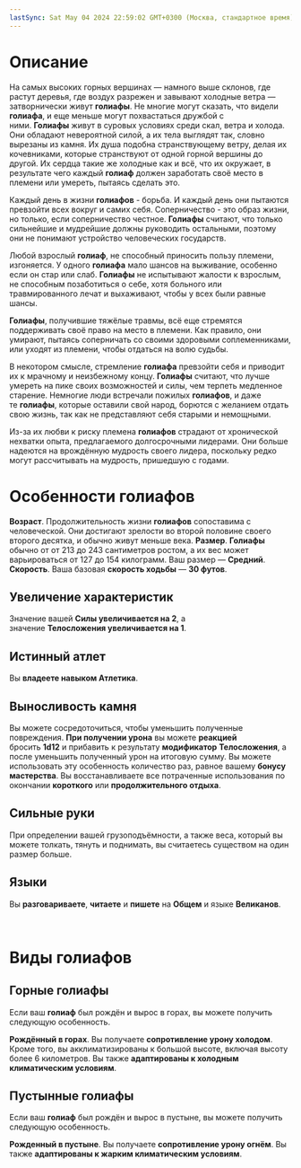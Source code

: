 ```yaml
---
lastSync: Sat May 04 2024 22:59:02 GMT+0300 (Москва, стандартное время)
---
```

# Описание

На самых высоких горных вершинах — намного выше склонов, где растут деревья, где воздух разрежен и завывают холодные ветра — затворнически живут **голиафы**. Не многие могут сказать, что видели **голиафа**, и еще меньше могут похвастаться дружбой с ними. **Голиафы** живут в суровых условиях среди скал, ветра и холода. Они обладают невероятной силой, а их тела выглядят так, словно вырезаны из камня. Их душа подобна странствующему ветру, делая их кочевниками, которые странствуют от одной горной вершины до другой. Их сердца такие же холодные как и всё, что их окружает, в результате чего каждый **голиаф** должен заработать своё место в племени или умереть, пытаясь сделать это.

Каждый день в жизни **голиафов** - борьба. И каждый день они пытаются превзойти всех вокруг и самих себя. Соперничество - это образ жизни, но только, если соперничество честное. **Голиафы** считают, что только сильнейшие и мудрейшие должны руководить остальными, поэтому они не понимают устройство человеческих государств.

Любой взрослый **голиаф**, не способный приносить пользу племени, изгоняется. У одного **голиафа** мало шансов на выживание, особенно если он стар или слаб. **Голиафы** не испытывают жалости к взрослым, не способным позаботиться о себе, хотя больного или травмированного лечат и выхаживают, чтобы у всех были равные шансы.

**Голиафы**, получившие тяжёлые травмы, всё еще стремятся поддерживать своё право на место в племени. Как правило, они умирают, пытаясь соперничать со своими здоровыми соплеменниками, или уходят из племени, чтобы отдаться на волю судьбы.

В некотором смысле, стремление **голиафа** превзойти себя и приводит их к мрачному и неизбежному концу. **Голиафы** считают, что лучше умереть на пике своих возможностей и силы, чем терпеть медленное старение. Немногие люди встречали пожилых **голиафов**, и даже те **голиафы**, которые оставили свой народ, борются с желанием отдать свою жизнь, так как не представляют себя старыми и немощными.

Из-за их любви к риску племена **голиафов** страдают от хронической нехватки опыта, предлагаемого долгосрочными лидерами. Они больше надеются на врождённую мудрость своего лидера, поскольку редко могут рассчитывать на мудрость, пришедшую с годами.

# Особенности голиафов

**Возраст**. Продолжительность жизни **голиафов** сопоставима с человеческой. Они достигают зрелости во второй половине своего второго десятка, и обычно живут меньше века.
**Размер**. **Голиафы** обычно от от 213 до 243 сантиметров ростом, а их вес может варьироваться от 127 до 154 килограмм. Ваш размер — **Средний**.
**Скорость**. Ваша базовая **скорость ходьбы** — **30 футов**.

## Увеличение характеристик

Значение вашей **Силы увеличивается на 2**, а значение **Телосложения увеличивается на 1**.

## Истинный атлет

Вы **владеете навыком Атлетика**.

## Выносливость камня

Вы можете сосредоточиться, чтобы уменьшить полученные повреждения. **При получении урона** вы можете **реакцией** бросить **1d12** и прибавить к результату **модификатор** **Телосложения**, а после уменьшить полученный урон на итоговую сумму. Вы можете использовать эту особенность количество раз, равное вашему **бонусу мастерства**. Вы восстанавливаете все потраченные использования по окончании **короткого** или **продолжительного отдыха**.

## Сильные руки

При определении вашей грузоподъёмности, а также веса, который вы можете толкать, тянуть и поднимать, вы считаетесь существом на один размер больше.

## Языки

Вы **разговариваете**, **читаете** и **пишете** на **Общем** и языке **Великанов**.

 

# Виды голиафов

## Горные голиафы

Если ваш **голиаф** был рождён и вырос в горах, вы можете получить следующую особенность.

**Рождённый в горах**. Вы получаете **сопротивление урону холодом**. Кроме того, вы акклиматизированы к большой высоте, включая высоту более 6 километров. Вы также **адаптированы к холодным климатическим условиям**.

## Пустынные голиафы

Если ваш **голиаф** был рождён и вырос в пустыне, вы можете получить следующую особенность.

**Рожденный в пустыне**. Вы получаете **сопротивление урону огнём**. Вы также **адаптированы к жарким климатическим условиям**.